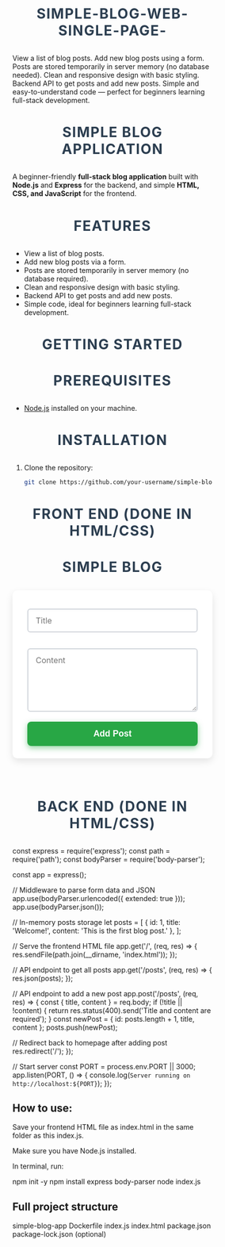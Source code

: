 # Simple-Blog-web-Single-Page-
View a list of blog posts.  Add new blog posts using a form.  Posts are stored temporarily in server memory (no database needed).  Clean and responsive design with basic styling.  Backend API to get posts and add new posts.  Simple and easy-to-understand code — perfect for beginners learning full-stack development.
# Simple Blog Application

A beginner-friendly **full-stack blog application** built with **Node.js** and **Express** for the backend, and simple **HTML, CSS, and JavaScript** for the frontend.

# Features

- View a list of blog posts.
- Add new blog posts via a form.
- Posts are stored temporarily in server memory (no database required).
- Clean and responsive design with basic styling.
- Backend API to get posts and add new posts.
- Simple code, ideal for beginners learning full-stack development.
# Getting Started

# Prerequisites

- [Node.js](https://nodejs.org/) installed on your machine.
# Installation
1. Clone the repository:
   ```bash
   git clone https://github.com/your-username/simple-blog-app.git
# Front end (Done in HTML/CSS)
<!DOCTYPE html>
<html lang="en">
<head>
  <meta charset="UTF-8" />
  <title>Simple Blog</title>
  <style>
    /* Reset some defaults */
    * {
      box-sizing: border-box;
    }

    body {
      font-family: 'Segoe UI', Tahoma, Geneva, Verdana, sans-serif;
      max-width: 700px;
      margin: 40px auto;
      background: #f9fafb;
      color: #333;
      padding: 0 20px 40px;
      line-height: 1.6;
    }

    h1 {
      text-align: center;
      color: #2c3e50;
      margin-bottom: 30px;
      font-weight: 700;
      letter-spacing: 1.5px;
      text-transform: uppercase;
    }

    form {
      background: white;
      padding: 25px 30px;
      border-radius: 10px;
      box-shadow: 0 6px 15px rgba(0, 0, 0, 0.1);
      margin-bottom: 40px;
      transition: box-shadow 0.3s ease;
    }

    form:hover {
      box-shadow: 0 8px 20px rgba(0, 0, 0, 0.15);
    }

    input, textarea {
      width: 100%;
      padding: 12px 15px;
      margin: 12px 0 20px;
      border: 2px solid #d1d5db;
      border-radius: 6px;
      font-size: 1rem;
      transition: border-color 0.3s ease;
      font-family: inherit;
      resize: vertical;
    }

    input:focus, textarea:focus {
      border-color: #28a745;
      outline: none;
      box-shadow: 0 0 5px #28a745aa;
    }

    button {
      display: block;
      width: 100%;
      padding: 14px;
      font-size: 1.1rem;
      font-weight: 600;
      color: white;
      background-color: #28a745;
      border: none;
      border-radius: 8px;
      cursor: pointer;
      transition: background-color 0.3s ease;
      box-shadow: 0 4px 12px rgba(40, 167, 69, 0.5);
    }

    button:hover {
      background-color: #218838;
      box-shadow: 0 6px 15px rgba(33, 136, 56, 0.6);
    }

    #posts {
      display: flex;
      flex-direction: column;
      gap: 25px;
    }

    .post {
      background: white;
      padding: 20px 25px;
      border-radius: 12px;
      box-shadow: 0 4px 18px rgba(0, 0, 0, 0.08);
      transition: transform 0.3s ease;
    }

    .post:hover {
      transform: translateY(-5px);
      box-shadow: 0 10px 25px rgba(0, 0, 0, 0.12);
    }

    .post-title {
      font-weight: 700;
      font-size: 1.4rem;
      color: #2c3e50;
      margin-bottom: 10px;
      letter-spacing: 0.03em;
    }

    .post-content {
      font-size: 1rem;
      color: #555;
      white-space: pre-wrap; /* keep line breaks */
    }

    /* Responsive for small devices */
    @media (max-width: 480px) {
      body {
        max-width: 90%;
        padding: 0 15px 30px;
      }

      h1 {
        font-size: 1.8rem;
      }

      button {
        font-size: 1rem;
      }
    }
  </style>
</head>
<body>
  <h1>Simple Blog</h1>

  <form id="postForm" method="POST" action="/posts">
    <input type="text" name="title" placeholder="Title" required />
    <textarea name="content" placeholder="Content" rows="5" required></textarea>
    <button type="submit">Add Post</button>
  </form>

  <div id="posts"></div>

  <script>
    // Function to fetch and display posts
    function loadPosts() {
      fetch('/posts')
        .then(response => response.json())
        .then(posts => {
          const postsDiv = document.getElementById('posts');
          postsDiv.innerHTML = '';
          posts.forEach(post => {
            const postDiv = document.createElement('div');
            postDiv.className = 'post';
            postDiv.innerHTML = `<div class="post-title">${post.title}</div>
                                 <div class="post-content">${post.content}</div>`;
            postsDiv.appendChild(postDiv);
          });
        });
    }

    // Load posts when page loads
    window.onload = loadPosts;
  </script>
</body>
</html>

# Back end (Done in HTML/CSS)
const express = require('express');
const path = require('path');
const bodyParser = require('body-parser');

const app = express();

// Middleware to parse form data and JSON
app.use(bodyParser.urlencoded({ extended: true }));
app.use(bodyParser.json());

// In-memory posts storage
let posts = [
  { id: 1, title: 'Welcome!', content: 'This is the first blog post.' },
];

// Serve the frontend HTML file
app.get('/', (req, res) => {
  res.sendFile(path.join(__dirname, 'index.html'));
});

// API endpoint to get all posts
app.get('/posts', (req, res) => {
  res.json(posts);
});

// API endpoint to add a new post
app.post('/posts', (req, res) => {
  const { title, content } = req.body;
  if (!title || !content) {
    return res.status(400).send('Title and content are required');
  }
  const newPost = { id: posts.length + 1, title, content };
  posts.push(newPost);

  // Redirect back to homepage after adding post
  res.redirect('/');
});

// Start server
const PORT = process.env.PORT || 3000;
app.listen(PORT, () => {
  console.log(`Server running on http://localhost:${PORT}`);
});

## How to use:

Save your frontend HTML file as index.html in the same folder as this index.js.

Make sure you have Node.js installed.

In terminal, run:

npm init -y
npm install express body-parser
node index.js

## Full project structure
simple-blog-app
Dockerfile
index.js
index.html
package.json
package-lock.json (optional)
